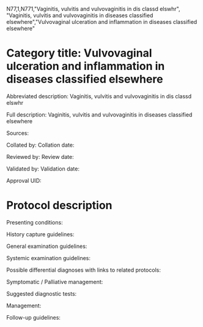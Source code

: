 N77,1,N771,"Vaginitis, vulvitis and vulvovaginitis in dis classd elswhr", "Vaginitis, vulvitis and vulvovaginitis in diseases classified elsewhere","Vulvovaginal ulceration and inflammation in diseases classified elsewhere"
# Category title: Vulvovaginal ulceration and inflammation in diseases classified elsewhere

Abbreviated description: Vaginitis, vulvitis and vulvovaginitis in dis classd elswhr

Full description: Vaginitis, vulvitis and vulvovaginitis in diseases classified elsewhere

Sources:

Collated by:
Collation date:

Reviewed by:
Review date:

Validated by:
Validation date:

Approval UID:

# Protocol description

Presenting conditions:

History capture guidelines:

General examination guidelines:

Systemic examination guidelines:

Possible differential diagnoses with links to related protocols:

Symptomatic / Palliative management:

Suggested diagnostic tests:

Management:

Follow-up guidelines:
